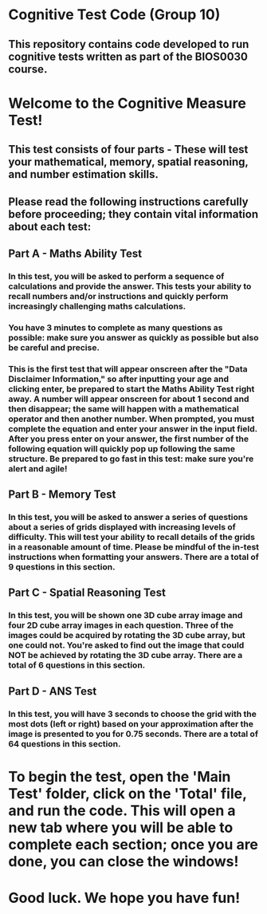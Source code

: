 # Cognitive Test Code (Group 10)
## This repository contains code developed to run cognitive tests written as part of the BIOS0030 course.

# Welcome to the Cognitive Measure Test! 

## This test consists of four parts - These will test your mathematical, memory, spatial reasoning, and number estimation skills.

## Please read the following instructions carefully before proceeding; they contain vital information about each test:

## Part A - Maths Ability Test
### In this test, you will be asked to perform a sequence of calculations and provide the answer. This tests your ability to recall numbers and/or instructions and quickly perform increasingly challenging maths calculations. 
### You have 3 minutes to complete as many questions as possible: make sure you answer as quickly as possible but also be careful and precise. 
### This is the first test that will appear onscreen after the "Data Disclaimer Information," so after inputting your age and clicking enter, be prepared to start the Maths Ability Test right away. A number will appear onscreen for about 1 second and then disappear; the same will happen with a mathematical operator and then another number. When prompted, you must complete the equation and enter your answer in the input field. After you press enter on your answer, the first number of the following equation will quickly pop up following the same structure. Be prepared to go fast in this test: make sure you're alert and agile!

## Part B - Memory Test
### In this test, you will be asked to answer a series of questions about a series of grids displayed with increasing levels of difficulty. This will test your ability to recall details of the grids in a reasonable amount of time. Please be mindful of the in-test instructions when formatting your answers. There are a total of 9 questions in this section.

## Part C - Spatial Reasoning Test
### In this test, you will be shown one 3D cube array image and four 2D cube array images in each question. Three of the images could be acquired by rotating the 3D cube array, but one could not. You're asked to find out the image that could NOT be achieved by rotating the 3D cube array. There are a total of 6 questions in this section.

## Part D - ANS Test
### In this test, you will have 3 seconds to choose the grid with the most dots (left or right) based on your approximation after the image is presented to you for 0.75 seconds. There are a total of 64 questions in this section.

# To begin the test, open the 'Main Test' folder, click on the 'Total' file, and run the code. This will open a new tab where you will be able to complete each section; once you are done, you can close the windows! 
# Good luck. We hope you have fun!

